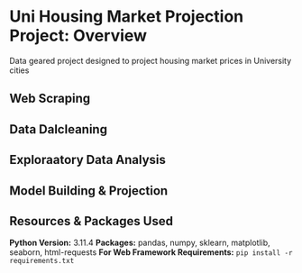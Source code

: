 # Uni Housing Market Projection Project: Overview
Data geared project designed to project housing market prices in University cities

## Web Scraping

## Data Dalcleaning

## Exploraatory Data Analysis

## Model Building & Projection

## Resources & Packages Used
**Python Version:** 3.11.4
**Packages:** pandas, numpy, sklearn, matplotlib, seaborn, html-requests 
**For Web Framework Requirements:**  ```pip install -r requirements.txt```


